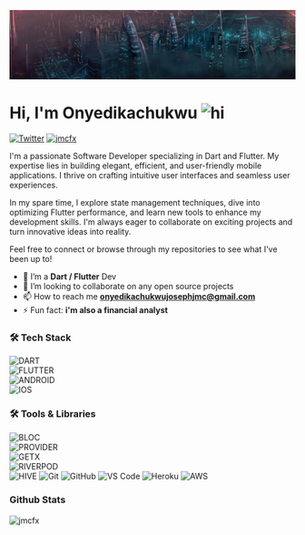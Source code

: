 ![Pretty lights](prettylights.gif)

# Hi, I'm Onyedikachukwu <img src="https://user-images.githubusercontent.com/1303154/88677602-1635ba80-d120-11ea-84d8-d263ba5fc3c0.gif" width="28px" alt="hi">

[![Twitter](https://img.shields.io/badge/-Twitter-1DA1F2?logo=twitter&logoColor=white&style=flat-square)](https://twitter.com/lordjmcfx)
[<img src="https://komarev.com/ghpvc/?username=jmcfx&label=Profile%20views&color=0e75b6&style=flat" alt="jmcfx" />](https://github.com/jmcfx/jmcfx)

I'm a passionate Software Developer specializing in Dart and Flutter. My expertise lies in building elegant, efficient, and user-friendly mobile applications. I thrive on crafting intuitive user interfaces and seamless user experiences.

In my spare time, I explore state management techniques, dive into optimizing Flutter performance, and learn new tools to enhance my development skills. I'm always eager to collaborate on exciting projects and turn innovative ideas into reality.

Feel free to connect or browse through my repositories to see what I've been up to!


- 🌱 I’m a **Dart / Flutter** Dev
- 👯 I’m looking to collaborate on any open source projects
- 📫 How to reach me **onyedikachukwujosephjmc@gmail.com**
- ⚡ Fun fact: **i'm also a financial analyst**


### 🛠 Tech Stack  
![DART](https://img.shields.io/badge/Dart-0175C2?style=for-the-badge&logo=dart&logoColor=white)  
![FLUTTER](https://img.shields.io/badge/Flutter-02569B?style=for-the-badge&logo=flutter&logoColor=white)  
![ANDROID](https://img.shields.io/badge/Android-3DDC84?style=for-the-badge&logo=android&logoColor=white)  
![IOS](https://img.shields.io/badge/iOS-000000?style=for-the-badge&logo=apple&logoColor=white)

### 🛠 Tools & Libraries  
![BLOC](https://img.shields.io/badge/Bloc-004880?style=for-the-badge&logo=bloc&logoColor=white)  
![PROVIDER](https://img.shields.io/badge/Provider-235FDC?style=for-the-badge&logo=flutter&logoColor=white)  
![GETX](https://img.shields.io/badge/GetX-666666?style=for-the-badge&logo=getx&logoColor=white)  
![RIVERPOD](https://img.shields.io/badge/Riverpod-1D3557?style=for-the-badge&logo=riverpod&logoColor=white)  
![HIVE](https://img.shields.io/badge/Hive-FFA500?style=for-the-badge&logo=hive&logoColor=white)
![Git](https://img.shields.io/badge/-Git-F05032?style=for-the-badge&logo=git&logoColor=white)
![GitHub](https://img.shields.io/badge/GitHub-100000?style=for-the-badge&logo=github&logoColor=white)
![VS Code](https://img.shields.io/badge/-VS%20Code-007ACC?style=for-the-badge&logo=visual%20studio%20code&logoColor=white)
![Heroku](https://img.shields.io/badge/Heroku-430098?style=for-the-badge&logo=heroku&logoColor=white)
![AWS](https://img.shields.io/badge/Amazon_AWS-232F3E?style=for-the-badge&logo=amazon-aws&logoColor=white)


### Github Stats

<img align="center" src="https://github-readme-stats.vercel.app/api?username=jmcfx&show_icons=true&locale=en&theme=tokyonight&hide_border=true&count_private=true" alt="jmcfx" />
